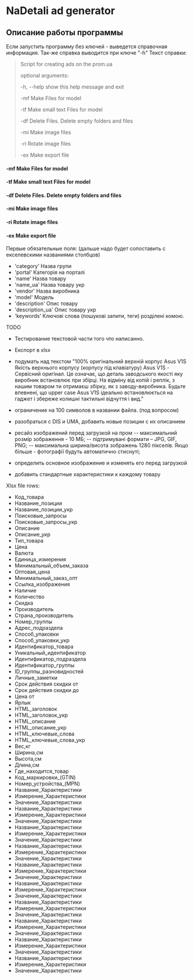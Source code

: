 # NaDetali ad generator

## Описание работы программы

Если запустить программу без ключей - выведется справочная информация. 
Так-же справка выводится при ключе "-h"
Текст справки:
> Script for creating ads on the prom.ua
> 
> optional arguments:
>
>   -h, --help  show this help message and exit
>
>   -mf         Make Files for model
>
>   -tf         Make small text Files for model
>
>   -df         Delete Files. Delete empty folders and files
>
>   -mi         Make image files
>
>   -ri         Rotate image files
>
>   -ex         Make export file

#### -mf Make Files for model
#### -tf Make small text Files for model
#### -df Delete Files. Delete empty folders and files
#### -mi Make image files
#### -ri Rotate image files
#### -ex Make export file

Первые обязательные поля:
(дальше надо будет сопоставить с екселевскими названиями столбцов)

- 'category' Назва групи
- 'portal' Категорія на порталі
- 'name' Назва товару
- 'name_ua' Назва товару укр
- 'vendor' Назва виробника
- 'model' Модель
- 'description' Опис товару
- 'description_ua' Опис товару укр
- 'keywords' Ключові слова (пошукові запити, теги) розділені комою.

TODO
- Тестирование текстовой части того что написанно.
- Експорт в xlsx

- подумать над текстом "100% оригінальний верхній корпус Asus V1S Якість верхнього корпусу (корпусу під клавіатуру) Asus V1S - Сервісний оригінал. Це означає, що деталь заводського якості яку виробник встановлює при збірці. На відміну від копій і реплік, з нашим товаром ти отримаєш збірку, як з заводу-виробника. Будьте впевнені, що upper case Asus V1S ідеально встановлюється на гаджет і збереже колишні тактильні відчуття і вид."
- ограничение на 100 символов в названии файла. (под вопросом)
- разобраться с DIS и UMA, добавить новые позиции с их описанием
- ресайз изображений перед загрузкой на пром
-- максимальний розмір зображення - 10 МБ;
-- підтримувані формати – JPG, GIF, PNG;
-- максимальна ширина/висота зображень 1280 пікселів. Якщо більше - фотографії будуть автоматично стиснуті;
- определить основное изображение и изменять его перед загрузкой
- добавить стандартные характеристики к каждому товару


Xlsx file rows:
- Код_товара
- Название_позиции
- Название_позиции_укр
- Поисковые_запросы
- Поисковые_запросы_укр
- Описание
- Описание_укр
- Тип_товара
- Цена
- Валюта
- Единица_измерения
- Минимальный_объем_заказа
- Оптовая_цена
- Минимальный_заказ_опт
- Ссылка_изображения
- Наличие
- Количество
- Скидка
- Производитель
- Страна_производитель
- Номер_группы
- Адрес_подраздела
- Способ_упаковки
- Способ_упаковки_укр
- Идентификатор_товара
- Уникальный_идентификатор
- Идентификатор_подраздела
- Идентификатор_группы
- ID_группы_разновидностей
- Личные_заметки
- Cрок действия скидки от
- Cрок действия скидки до
- Цена от
- Ярлык
- HTML_заголовок
- HTML_заголовок_укр
- HTML_описание
- HTML_описание_укр
- HTML_ключевые_слова
- HTML_ключевые_слова_укр
- Вес,кг
- Ширина,см
- Высота,см
- Длина,см
- Где_находится_товар
- Код_маркировки_(GTIN)
- Номер_устройства_(MPN)
- Название_Характеристики
- Измерение_Характеристики
- Значение_Характеристики
- Название_Характеристики
- Измерение_Характеристики
- Значение_Характеристики
- Название_Характеристики
- Измерение_Характеристики
- Значение_Характеристики
- Название_Характеристики
- Измерение_Характеристики
- Значение_Характеристики
- Название_Характеристики
- Измерение_Характеристики
- Значение_Характеристики
- Название_Характеристики
- Измерение_Характеристики
- Значение_Характеристики
- Название_Характеристики
- Измерение_Характеристики
- Значение_Характеристики
- Название_Характеристики
- Измерение_Характеристики
- Значение_Характеристики
- Название_Характеристики
- Измерение_Характеристики
- Значение_Характеристики
- Название_Характеристики
- Измерение_Характеристики
- Значение_Характеристики

